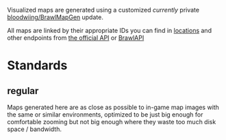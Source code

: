 Visualized maps are generated using a customized *currently* private [bloodwiing/BrawlMapGen](https://github.com/bloodwiing/BrawlMapGen) update.

All maps are linked by their appropriate IDs you can find in [locations](https://api.brawlify.com/game/csv_logic/locations) and other endpoints from [the official API](https://developer.brawlstars.com/) or [BrawlAPI](https://brawlapi.com/)

# Standards

## regular
Maps generated here are as close as possible to in-game map images with the same or similar environments, optimized to be just big enough for comfortable zooming but not big enough where they waste too much disk space / bandwidth.